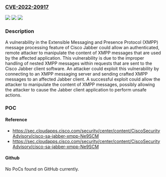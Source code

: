### [CVE-2022-20917](https://cve.mitre.org/cgi-bin/cvename.cgi?name=CVE-2022-20917)
![](https://img.shields.io/static/v1?label=Product&message=Cisco%20Jabber&color=blue)
![](https://img.shields.io/static/v1?label=Version&message=%3D%2010.5(0)%20&color=brighgreen)
![](https://img.shields.io/static/v1?label=Vulnerability&message=Exposure%20of%20Resource%20to%20Wrong%20Sphere&color=brighgreen)

### Description

A vulnerability in the Extensible Messaging and Presence Protocol (XMPP) message processing feature of Cisco Jabber could allow an authenticated, remote attacker to manipulate the content of XMPP messages that are used by the affected application. This vulnerability is due to the improper handling of nested XMPP messages within requests that are sent to the Cisco Jabber client software. An attacker could exploit this vulnerability by connecting to an XMPP messaging server and sending crafted XMPP messages to an affected Jabber client. A successful exploit could allow the attacker to manipulate the content of XMPP messages, possibly allowing the attacker to cause the Jabber client application to perform unsafe actions.

### POC

#### Reference
- https://sec.cloudapps.cisco.com/security/center/content/CiscoSecurityAdvisory/cisco-sa-jabber-xmpp-Ne9SCM
- https://sec.cloudapps.cisco.com/security/center/content/CiscoSecurityAdvisory/cisco-sa-jabber-xmpp-Ne9SCM

#### Github
No PoCs found on GitHub currently.

